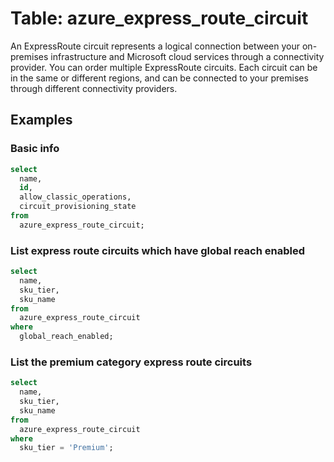 # Table: azure_express_route_circuit

An ExpressRoute circuit represents a logical connection between your on-premises infrastructure and Microsoft cloud services through a connectivity provider. You can order multiple ExpressRoute circuits. Each circuit can be in the same or different regions, and can be connected to your premises through different connectivity providers.

## Examples

### Basic info

```sql
select
  name,
  id,
  allow_classic_operations,
  circuit_provisioning_state
from
  azure_express_route_circuit;
```


### List express route circuits which have global reach enabled

```sql
select
  name,
  sku_tier,
  sku_name
from
  azure_express_route_circuit
where
  global_reach_enabled;
```


### List the premium category express route circuits

```sql
select
  name,
  sku_tier,
  sku_name
from
  azure_express_route_circuit
where
  sku_tier = 'Premium';
```


